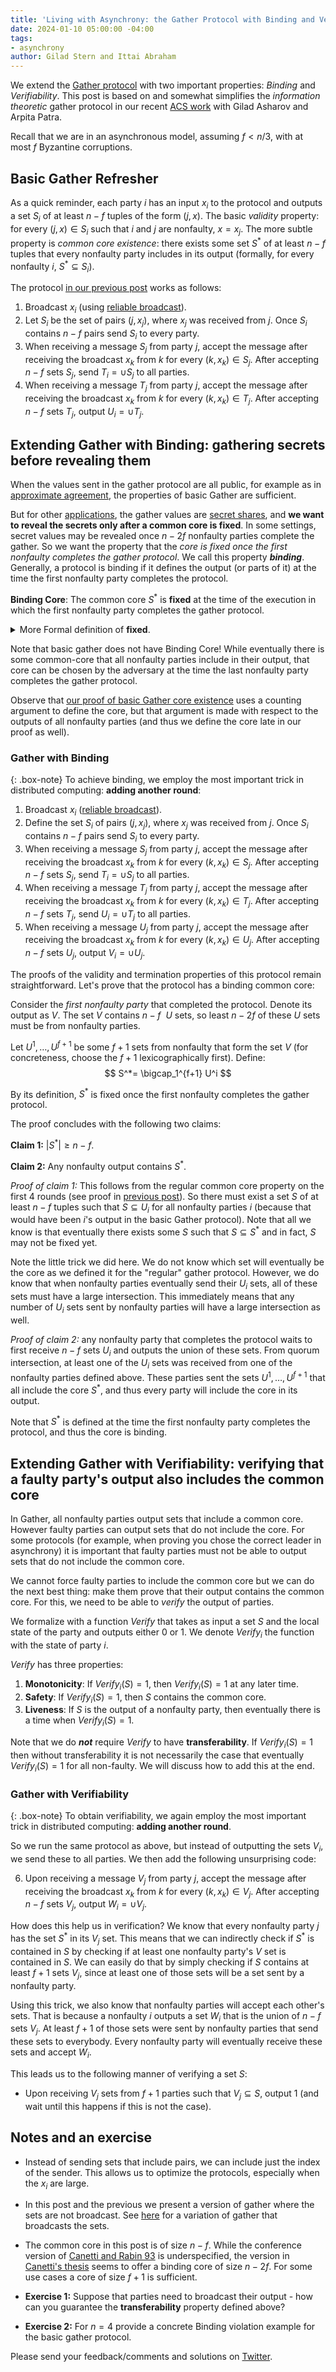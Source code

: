 ```yaml
---
title: 'Living with Asynchrony: the Gather Protocol with Binding and Verifiability'
date: 2024-01-10 05:00:00 -04:00
tags:
- asynchrony
author: Gilad Stern and Ittai Abraham
---
```


We extend the [Gather protocol](https://decentralizedthoughts.github.io/2021-03-26-living-with-asynchrony-the-gather-protocol/) with two important properties: *Binding* and *Verifiability*. This post is based on and somewhat simplifies the *information theoretic* gather protocol in our recent [ACS work](https://eprint.iacr.org/2023/1130) with Gilad Asharov and Arpita Patra.

Recall that we are in an asynchronous model, assuming $f<n/3$, with at most $f$ Byzantine corruptions.

## Basic Gather Refresher

As a quick reminder, each party $i$ has an input $x_i$ to the protocol and outputs a set $S_i$ of at least $n-f$ tuples of the form $(j,x)$. The basic *validity* property: for every $(j,x)\in S_i$ such that $i$ and $j$ are nonfaulty, $x=x_j$. The more subtle property is *common core existence*: there exists some set $S^*$ of at least $n-f$ tuples that every nonfaulty party includes in its output (formally, for every nonfaulty $i$, $S^*\subseteq S_i$).

The protocol [in our previous post](https://decentralizedthoughts.github.io/2021-03-26-living-with-asynchrony-the-gather-protocol/) works as follows:

1. Broadcast $x_i$ (using [reliable broadcast](https://decentralizedthoughts.github.io/2020-09-19-living-with-asynchrony-brachas-reliable-broadcast/)).
2. Let $S_i$ be the set of pairs $(j,x_j)$, where $x_j$ was received from $j$. Once $S_i$ contains $n-f$ pairs send $S_i$ to every party.
3. When receiving a message $S_j$ from party $j$, accept the message after receiving the broadcast $x_k$ from $k$ for every $(k,x_k)\in S_j$. After accepting $n-f$ sets $S_j$, send $T_i=\cup S_j$ to all parties.
4. When receiving a message $T_j$ from party $j$, accept the message after receiving the broadcast $x_k$ from $k$ for every $(k,x_k)\in T_j$. After accepting $n-f$ sets $T_j$, output $U_i=\cup T_j$.

## Extending Gather with Binding: gathering secrets before revealing them

When the values sent in the gather protocol are all public, for example as in [approximate agreement](https://www.cs.huji.ac.il/w~ittaia/papers/AAD-OPODIS04.pdf), the properties of basic Gather are sufficient.

But for other [applications](https://arxiv.org/abs/2102.09041), the gather values are [secret shares](https://decentralizedthoughts.github.io/2020-07-17-polynomial-secret-sharing-and-the-lagrange-basis/), and **we want to reveal the secrets only after a common core is fixed**. In some settings, secret values may be revealed once $n-2f$ nonfaulty parties complete the gather. So we want the property that the *core is fixed once the first nonfaulty completes the gather protocol*. We call this property ***binding***. Generally, a protocol is binding if it defines the output (or parts of it) at the time the first nonfaulty party completes the protocol. 

**Binding Core**: The common core $S^*$ is **fixed** at the time of the execution in which the first nonfaulty party completes the gather protocol. 

<details>

<summary>More Formal definition of <b>fixed</b>.</summary>

**Binding Core**: There exists an (efficient) extractor algorithm $X$ that takes the views of all nonfaulty parties and outputs a set $X(V)=S$ such that if $V^*$ is the views of the nonfaulty at the time of the execution in which the first nonfaulty party completes the gather protocol then $X(V^*)=S^*$ and the output of any nonfaulty party contains $S^*$.

</details>

Note that basic gather does not have Binding Core! While eventually there is some common-core that all nonfaulty parties include in their output, that core can be chosen by the adversary at the time the last nonfaulty party completes the gather protocol. 

Observe that [our proof of basic Gather core existence](https://decentralizedthoughts.github.io/2021-03-26-living-with-asynchrony-the-gather-protocol/) uses a counting argument to define the core, but that argument is made with respect to the outputs of all nonfaulty parties (and thus we define the core late in our proof as well).

### Gather with Binding

{: .box-note}
To achieve binding, we employ the most important trick in distributed computing: **adding another round**:

1. Broadcast $x_i$ ([reliable broadcast](https://decentralizedthoughts.github.io/2020-09-19-living-with-asynchrony-brachas-reliable-broadcast/)).
2. Define the set $S_i$ of pairs $(j,x_j)$, where $x_j$ was received from $j$. Once $S_i$ contains $n-f$ pairs send $S_i$ to every party.
3. When receiving a message $S_j$ from party $j$, accept the message after receiving the broadcast $x_k$ from $k$ for every $(k,x_k)\in S_j$. After accepting $n-f$ sets $S_j$, send $T_i=\cup S_j$ to all parties.
4. When receiving a message $T_j$ from party $j$, accept the message after receiving the broadcast $x_k$ from $k$ for every $(k,x_k)\in T_j$. After accepting $n-f$ sets $T_j$, send $U_i=\cup T_j$ to all parties.
5. When receiving a message $U_j$ from party $j$, accept the message after receiving the broadcast $x_k$ from $k$ for every $(k,x_k)\in U_j$. After accepting $n-f$ sets $U_j$, output $V_i=\cup U_j$.

The proofs of the validity and termination properties of this protocol remain straightforward. Let's prove that the protocol has a binding common core: 

Consider the *first nonfaulty party* that completed the protocol. Denote its output as $V$. The set $V$ contains $n{-}f~$ $U$ sets, so least $n{-}2f$ of these $U$ sets must be from nonfaulty parties.

Let $U^1,\dots,U^{f+1}$ be some $f+1$ sets from nonfaulty that form the set $V$ (for concreteness, choose the $f+1$ lexicographically first). Define:
$$
S^*= \bigcap_1^{f+1} U^i
$$

By its definition, $S^*$ is fixed once the first nonfaulty completes the gather protocol.

The proof concludes with the following two claims:

**Claim 1:** $|S^*| \geq n-f$.

**Claim 2:** Any nonfaulty output contains $S^*$.


*Proof of claim 1:* This follows from the regular common core property on the first 4 rounds (see proof in [previous post](https://decentralizedthoughts.github.io/2021-03-26-living-with-asynchrony-the-gather-protocol/)). So there must exist a set $S$ of at least $n-f$ tuples such that $S\subseteq U_i$ for all nonfaulty parties $i$ (because that would have been $i$'s output in the basic Gather protocol). Note that all we know is that eventually there exists some $S$ such that $S \subseteq S^*$ and in fact, $S$ may not be fixed yet.

Note the little trick we did here. We do not know which set will eventually be the core as we defined it for the "regular" gather protocol. However, we do know that when nonfaulty parties eventually send their $U_i$ sets, all of these sets must have a large intersection. This immediately means that any number of $U_i$ sets sent by nonfaulty parties will have a large intersection as well.

*Proof of claim 2:* any nonfaulty party that completes the protocol waits to first receive $n-f$ sets $U_i$ and outputs the union of these sets. From quorum intersection, at least one of the $U_i$ sets was received from one of the nonfaulty parties defined above. These parties sent the sets $U^1,\dots, U^{f+1}$ that all include the core $S^*$, and thus every party will include the core in its output.

Note that $S^*$ is defined at the time the first nonfaulty party completes the protocol, and thus the core is binding.


## Extending Gather with Verifiability: verifying that a faulty party's output also includes the common core

In Gather, all nonfaulty parties output sets that include a common core. However faulty parties can output sets that do not include the core. For some protocols (for example, when proving you chose the correct leader in asynchrony) it is important that faulty parties must not be able to output sets that do not include the common core.

We cannot force faulty parties to include the common core but we can do the next best thing: make them prove that their output contains the common core. For this, we need to be able to *verify* the output of parties.


We formalize with a function $Verify$ that takes as input a set $S$ and the local state of the party and outputs either 0 or 1. We denote $Verify_i$ the function with the state of party $i$.

$Verify$ has three properties:

1. **Monotonicity**: If $Verify_i(S)=1$, then $Verify_i(S)=1$ at any later time.
2. **Safety**: If $Verify_i(S)=1$, then $S$ contains the common core.
3. **Liveness**: If $S$ is the output of a nonfaulty party, then eventually there is a time when $Verify_i(S)=1$.

Note that we do ***not*** require $Verify$ to have **transferability**. If $Verify_i(S)=1$ then without transferability it is not necessarily the case that eventually $Verify_i(S)=1$ for all non-faulty. We will discuss how to add this at the end.

### Gather with Verifiability

{: .box-note}
To obtain verifiability, we again employ the most important trick in distributed computing: **adding another round**.

So we run the same protocol as above, but instead of outputting the sets $V_i$, we send these to all parties. We then add the following unsurprising code:

6. Upon receiving a message $V_j$ from party $j$, accept the message after receiving the broadcast $x_k$ from $k$ for every $(k,x_k)\in V_j$. After accepting $n-f$ sets $V_j$, output $W_i=\cup V_j$.

How does this help us in verification? We know that every nonfaulty party $j$ has the set $S^*$ in its $V_j$ set. This means that we can indirectly check if $S^*$ is contained in $S$ by checking if at least one nonfaulty party's $V$ set is contained in $S$. We can easily do that by simply checking if $S$ contains at least $f+1$ sets $V_j$, since at least one of those sets will be a set sent by a nonfaulty party. 

Using this trick, we also know that nonfaulty parties will accept each other's sets. That is because a nonfaulty $i$ outputs a set $W_i$ that is the union of $n-f$ sets $V_j$. At least $f+1$ of those sets were sent by nonfaulty parties that send these sets to everybody. Every nonfaulty party will eventually receive these sets and accept $W_i$.  

This leads us to the following manner of verifying a set $S$:

* Upon receiving $V_j$ sets from $f+1$ parties such that $V_j\subseteq S$, output 1 (and wait until this happens if this is not the case).

## Notes and an exercise 

* Instead of sending sets that include pairs, we can include just  the index of the sender. This allows us to optimize the protocols, especially when the $x_i$ are large.

* In this post and the previous we present a version of gather where the sets are not broadcast. See [here](https://arxiv.org/abs/2102.09041) for a variation of gather that broadcasts the sets. 
* The common core in this post is of size $n-f$. While the conference version of [Canetti and Rabin 93](https://dl.acm.org/doi/10.1145/167088.167105) is underspecified, the version in [Canetti's thesis](https://www.wisdom.weizmann.ac.il/~oded/ran-phd.html) seems to offer a binding core of size $n-2f$. For some use cases a core of size $f+1$ is sufficient.
* **Exercise 1:** Suppose that parties need to broadcast their output - how can you guarantee the **transferability** property defined above?
* **Exercise 2:** For $n=4$ provide a concrete Binding violation example for the basic gather protocol.


Please send your feedback/comments and solutions on [Twitter]().